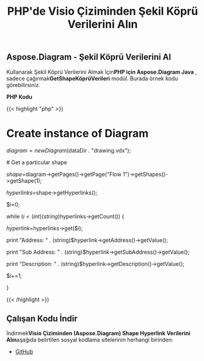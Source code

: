 ﻿---
title: PHP'de Visio Çiziminden Şekil Köprü Verilerini Alın
type: docs
weight: 20
url: /tr/java/get-shape-hyperlink-data-from-a-visio-drawing-in-php/
---
## **Aspose.Diagram - Şekil Köprü Verilerini Al**
Kullanarak Şekil Köprü Verilerini Almak İçin**PHP için Aspose.Diagram Java** , sadece çağırmak**GetShapeKöprüVerileri** modül. Burada örnek kodu görebilirsiniz.

**PHP Kodu**

{{< highlight "php" >}}

 # Create instance of Diagram

$diagram = new Diagram($dataDir . "drawing.vdx");

\# Get a particular shape

$shape=$diagram->getPages()->getPage("Flow 1")->getShapes()->getShape(1);

$hyperlinks=$shape->getHyperlinks();

$i=0;

while ($i<(int)(string)$hyperlinks->getCount()) {

$hyperlink=$hyperlinks->get($i);

print "Address: " . (string)$hyperlink->getAddress()->getValue();

print "Sub Address: " . (string)$hyperlink->getSubAddress()->getValue();

print "Description: " . (string)$hyperlink->getDescription()->getValue();

$i+=1;

}

{{< /highlight >}}
## **Çalışan Kodu İndir**
 İndirmek**Visio Çiziminden (Aspose.Diagram) Shape Hyperlink Verilerini Alın**aşağıda belirtilen sosyal kodlama sitelerinin herhangi birinden:

- [GitHub](https://github.com/asposediagram/Aspose.Diagram-for-Java/blob/master/Plugins/Aspose_Diagram_Java_for_PHP/src/aspose/diagram/WorkingwithHyperlinks/GetShapeHyperlinkData.php)
